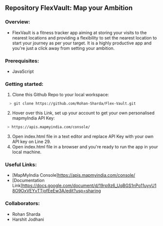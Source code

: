 ## Repository FlexVault: Map your Ambition

### Overview:
  * FlexVault is a fitness tracker app aiming at storing your visits to the nearest locations and providing a flexibility to set the nearest location to start your journey as per your target. It is a highly productive app and you're just a click away from setting your ambition.

### Prerequisites:
  * JavaScript

### Getting started:
  1. Clone this Github Repo to your local workspace:
  ```bash
    > git clone https://github.com/Rohan-Sharda/Flex-Vault.git
  ```
  2. Hover over this Link, set up your account to get your own personalised mapmyIndia API Key:
   ```bash
    > https://apis.mapmyindia.com/console/
  ```
  3. Open index.html file in a text editor and replace API Key with your own API key on Line 29.
  4. Open index.html file in a browser and you're ready to run the app in your local machine.

### Useful Links:
  * [MapMyIndia Console]https://apis.mapmyindia.com/console/
  * [Documentation Link]https://docs.google.com/document/d/19rp9z6_UqBGS1nPo11uyyU18O9OxVEYvTTjofEeEw3A/edit?usp=sharing

### Collaborators:
  * Rohan Sharda
  * Harshit Jodhani 
